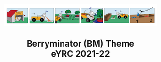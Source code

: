 <div align = "center"><img src="./Images/berryminator_theme1.png" alt="im1" width=700><h1>Berryminator (BM) Theme<br> eYRC 2021-22</h1>

</div>


